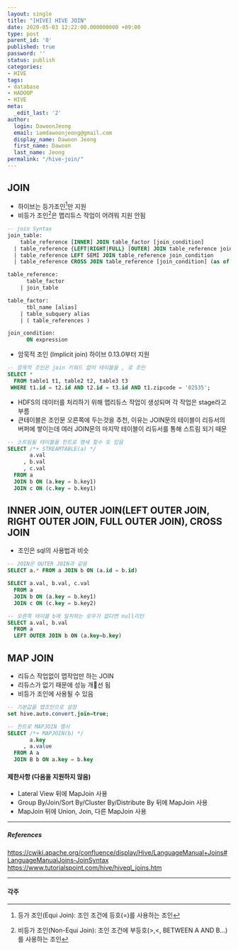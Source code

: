```yaml
---
layout: single
title: "[HIVE] HIVE JOIN"
date: 2020-05-03 12:22:00.000000000 +09:00
type: post
parent_id: '0'
published: true
password: ''
status: publish
categories:
- HIVE
tags:
- database
- HADOOP
- HIVE
meta:
  _edit_last: '2'
author:
  login: DawoonJeong
  email: iamdawoonjeong@gmail.com
  display_name: Dawoon Jeong
  first_name: Dawoon
  last_name: Jeong
permalink: "/hive-join/"
---
```



## JOIN
- 하이브는 등가조인[^1]만 지원
- 비등가 조인[^2]은 맵리듀스 작업이 어려워 지원 안됨

<!--excerpt_separator-->

```sql
-- join Syntax
join_table:
    table_reference [INNER] JOIN table_factor [join_condition]
  | table_reference {LEFT|RIGHT|FULL} [OUTER] JOIN table_reference join_condition
  | table_reference LEFT SEMI JOIN table_reference join_condition
  | table_reference CROSS JOIN table_reference [join_condition] (as of Hive 0.10)

table_reference:
      table_factor
    | join_table

table_factor:
      tbl_name [alias]
    | table_subquery alias
    | ( table_references )

join_condition:
      ON expression
```


- 암묵적 조인 (Implicit join) 하이브 0.13.0부터 지원

```sql
-- 암묵적 조인은 join 키워드 없이 테이블을 , 로 조인
SELECT *
  FROM table1 t1, table2 t2, table3 t3
 WHERE t1.id = t2.id AND t2.id = t3.id AND t1.zipcode = '02535';
```

- HDFS의 데이터를 처리하기 위해 맵리듀스 작업이 생성되며 각 작업은 stage라고 부름
- 큰테이블은 조인문 오른쪽에 두는것을 추천, 이유는 JOIN문의 테이블이 리듀서의 버퍼에 쌓이는데 여러 JOIN문의 마지막 테이블이 리듀서를 통해 스트림 되기 때문

```sql
-- 스트림될 테이블을 힌트로 명세 할수 도 있음    
SELECT /*+ STREAMTABLE(a) */
       a.val
     , b.val
     , c.val
  FROM a
  JOIN b ON (a.key = b.key1)
  JOIN c ON (c.key = b.key1)
```


## INNER JOIN, OUTER JOIN(LEFT OUTER JOIN, RIGHT OUTER JOIN, FULL OUTER JOIN), CROSS JOIN
- 조인은 sql의 사용법과 비슷

```sql
-- JOIN은 OUTER JOIN과 같음
SELECT a.* FROM a JOIN b ON (a.id = b.id)
```

```sql
SELECT a.val, b.val, c.val
  FROM a
  JOIN b ON (a.key = b.key1)
  JOIN c ON (c.key = b.key2)
```

```sql
-- 오른쪽 테이블 b에 일치하는 로우가 없다면 null리턴
SELECT a.val, b.val
  FROM a
  LEFT OUTER JOIN b ON (a.key=b.key)
```


## MAP JOIN
- 리듀스 작업없이 맵작업만 하는 JOIN
- 리듀스가 없기 때문에 성능 개선 됨
- 비등가 조인에 사용될 수 있음


```sql
-- 기본값을 맵조인으로 설정
set hive.auto.convert.join=true;

-- 힌트로 MAPJOIN 명시
SELECT /*+ MAPJOIN(b) */
       a.key
     , a.value
  FROM A a  
  JOIN B b ON a.key = b.key
```


#### 제한사항 (다음을 지원하지 않음)
- Lateral View 뒤에 MapJoin 사용
- Group By/Join/Sort By/Cluster By/Distribute By 뒤에 MapJoin 사용
- MapJoin 뒤에 Union, Join, 다른 MapJoin 사용



---
##### References
<https://cwiki.apache.org/confluence/display/Hive/LanguageManual+Joins#LanguageManualJoins-JoinSyntax>  
<https://www.tutorialspoint.com/hive/hiveql_joins.htm>  


---
#### 각주
[^1]:등가 조인(Equi Join): 조인 조건에 등호(=)를 사용하는 조인
[^2]:비등가 조인(Non-Equi Join): 조인 조건에 부등호(>,<, BETWEEN A AND B...)를 사용하는 조인

